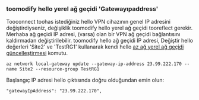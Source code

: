 ### <a name="toomodify-hello-local-network-gateway-gatewayipaddress"></a>toomodify hello yerel ağ geçidi 'Gatewayıpaddress'

Tooconnect toohas istediğiniz hello VPN cihazının genel IP adresini değiştirdiyseniz, değişiklik toomodify hello yerel ağ geçidi tooreflect gerekir. Merhaba ağ geçidi IP adresi, (varsa) olan bir VPN ağ geçidi bağlantısını kaldırmadan değiştirilebilir. toomodify hello ağ geçidi IP adresi, Değiştir hello değerleri 'Site2' ve 'TestRG1' kullanarak kendi hello [az ağ yerel ağ geçidi güncelleştirmesi](https://docs.microsoft.com/cli/azure/network/local-gateway#update) komutu.

```azurecli
az network local-gateway update --gateway-ip-address 23.99.222.170 --name Site2 --resource-group TestRG1
```

Başlangıç IP adresi hello çıktısında doğru olduğundan emin olun:

```
"gatewayIpAddress": "23.99.222.170",
```